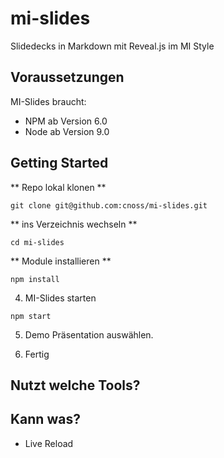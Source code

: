 # mi-slides
Slidedecks in Markdown mit Reveal.js im MI Style

## Voraussetzungen
MI-Slides braucht:
- NPM ab Version 6.0
- Node ab Version 9.0 

## Getting Started

** Repo lokal klonen **

``` git clone git@github.com:cnoss/mi-slides.git ```

** ins Verzeichnis wechseln **

``` cd mi-slides ```

** Module installieren **

``` npm install ```

4. MI-Slides starten

``` npm start ```

5. Demo Präsentation auswählen. 

6. Fertig


## Nutzt welche Tools?

## Kann was?
- Live Reload
